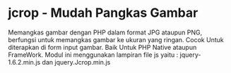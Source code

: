 # jcrop - Mudah Pangkas Gambar
Memangkas gambar dengan PHP dalam format JPG ataupun PNG, berfungsi untuk memangkas gambar ke ukuran yang ringan. Cocok Untuk diterapkan di form input gambar. Baik Untuk PHP Native ataupun FrameWork. Modul ini menggunakan lampiran file js yaitu : jquery-1.6.2.min.js dan jquery.Jcrop.min.js
